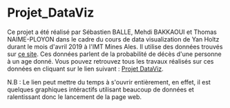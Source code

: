 # Projet_DataViz

Ce projet a été réalisé par Sébastien BALLE, Mehdi BAKKAOUI et Thomas NAIME-PLOYON dans le cadre du cours de data visualization de Yan Holtz durant le mois d'avril 2019 à l'IMT Mines Ales.
Il utilise des données trouvés sur [ce site](https://www.cooldatasets.com/). Ces données parlent de la probabilité de décès d'une personne à un age donné.
Vous pouvez retrouvez tous les travaux réalisés sur ces données en cliquant sur le lien suivant : [Projet DataViz](https://sebastienballe.github.io/Projet_DataViz/).

N.B : Le lien peut mettre du temps à s'ouvrir entièrement, en effet, il est quelques graphiques intéractifs utilisant beaucoup de données et ralentissant donc le lancement de la page web.

